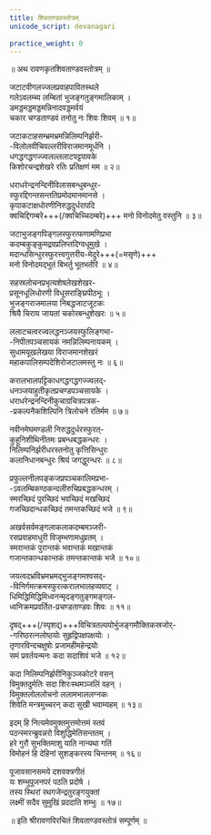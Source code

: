 ```yaml
---
title: शिवताण्डवस्तोत्रम्  
unicode_script: devanagari  
  
practice_weight: 0  
---
```


॥ अथ रावणकृतशिवताण्डवस्तोत्रम् ॥  


जटाटवीगलज्जलप्रवाहपावितस्थले  
  गलेऽवलम्ब्य लम्बितां भुजङ्गतुङ्गमालिकाम् ।  
डमड्डमड्डमड्डमन्निनादवड्डमर्वयं  
  चकार चण्डताण्डवं तनोतु नः शिवः शिवम् ॥ १॥  

जटाकटाहसम्भ्रमभ्रमन्निलिम्पनिर्झरी-  
     -विलोलवीचिवल्लरीविराजमानमूर्धनि ।  
धगद्धगद्धगज्ज्वलल्ललाटपट्टपावके  
      किशोरचन्द्रशेखरे रतिः प्रतिक्षणं मम ॥ २॥  

धराधरेन्द्रनन्दिनीविलासबन्धुबन्धुर-  
      स्फुरद्दिगन्तसन्ततिप्रमोदमानमानसे ।  
कृपाकटाक्षधोरणीनिरुद्धदुर्धरापदि  
      क्वचिद्दिगम्बरे+++(/क्वचिच्चिदम्बरे)+++ मनो विनोदमेतु वस्तुनि ॥ ३॥  

जटाभुजङ्गपिङ्गलस्फुरत्फणामणिप्रभा  
      कदम्बकुङ्कुमद्रवप्रलिप्तदिग्वधूमुखे ।  
मदान्धसिन्धुरस्फुरत्त्वगुत्तरीय-मेदुरे+++(=मसृणे)+++  
     मनो विनोदमद्भुतं बिभर्तु भूतभर्तरि ॥ ४॥  

सहस्रलोचनप्रभृत्यशेषलेखशेखर-  
     प्रसूनधूलिधोरणी विधूसराङ्घ्रिपीठभूः ।  
भुजङ्गराजमालया निबद्धजाटजूटकः  
     श्रियै चिराय जायतां चकोरबन्धुशेखरः ॥ ५॥  

ललाटचत्वरज्वलद्धनञ्जयस्फुलिङ्गभा-  
    -निपीतपञ्चसायकं नमन्निलिम्पनायकम् ।  
सुधामयूखलेखया विराजमानशेखरं  
     महाकपालिसम्पदेशिरोजटालमस्तु नः  ॥ ६॥  

करालभालपट्टिकाधगद्धगद्धगज्ज्वलद्-  
     धनञ्जयाहुतीकृतप्रचण्डपञ्चसायके ।  
धराधरेन्द्रनन्दिनीकुचाग्रचित्रपत्रक-  
    -प्रकल्पनैकशिल्पिनि त्रिलोचने रतिर्मम ॥ ७॥  

नवीनमेघमण्डली निरुद्धदुर्धरस्फुरत्-  
     कुहूनिशीथिनीतमः प्रबन्धबद्धकन्धरः ।  
निलिम्पनिर्झरीधरस्तनोतु कृत्तिसिन्धुरः  
     कलानिधानबन्धुरः श्रियं जगद्धुरन्धरः ॥ ८॥  

प्रफुल्लनीलपङ्कजप्रपञ्चकालिमप्रभा-  
    -ऽवलम्बिकण्ठकन्दलीरुचिप्रबद्धकन्धरम् ।  
स्मरच्छिदं पुरच्छिदं भवच्छिदं मखच्छिदं  
     गजच्छिदान्धकच्छिदं तमन्तकच्छिदं भजे ॥ ९॥  

अखर्वसर्वमङ्गलाकलाकदम्बमञ्जरी-  
     रसप्रवाहमाधुरी विजृम्भणामधुव्रतम् ।  
स्मरान्तकं पुरान्तकं भवान्तकं मखान्तकं  
     गजान्तकान्धकान्तकं तमन्तकान्तकं भजे ॥ १०॥  

जयत्वदभ्रविभ्रमभ्रमद्भुजङ्गमश्वसद्-  
    -विनिर्गमत्क्रमस्फुरत्करालभालहव्यवाट् ।  
धिमिद्धिमिद्धिमिध्वनन्मृदङ्गतुङ्गमङ्गल-  
     ध्वनिक्रमप्रवर्तित-प्रचण्डताण्डवः शिवः ॥ ११॥  

दृषद्+++(/स्पृशद्)+++विचित्रतल्पयोर्भुजङ्गमौक्तिकस्रजोर्-  
    -गरिष्ठरत्नलोष्ठयोः सुहृद्विपक्षपक्षयोः ।  
तृणारविन्दचक्षुषोः प्रजामहीमहेन्द्रयोः  
     समं प्रवर्तयन्मनः कदा सदाशिवं भजे ॥ १२॥  

कदा निलिम्पनिर्झरीनिकुञ्जकोटरे वसन्  
     विमुक्तदुर्मतिः सदा शिरःस्थमञ्जलिं वहन् ।  
विमुक्तलोललोचनो ललामभाललग्नकः  
     शिवेति मन्त्रमुच्चरन् कदा सुखी भवाम्यहम् ॥ १३॥  

इदम् हि नित्यमेवमुक्तमुत्तमोत्तमं स्तवं  
     पठन्स्मरन्ब्रुवन्नरो विशुद्धिमेतिसन्ततम् ।  
हरे गुरौ सुभक्तिमाशु याति नान्यथा गतिं  
     विमोहनं हि देहिनां सुशङ्करस्य चिन्तनम् ॥ १६॥  

पूजावसानसमये दशवक्त्रगीतं  
     यः शम्भुपूजनपरं पठति प्रदोषे ।  
तस्य स्थिरां रथगजेन्द्रतुरङ्गयुक्तां  
     लक्ष्मीं सदैव  सुमुखिं प्रददाति शम्भुः ॥ १७॥  

   ॥ इति श्रीरावणविरचितं शिवताण्डवस्तोत्रं सम्पूर्णम् ॥  

